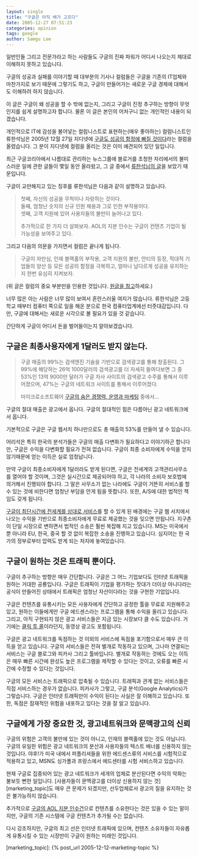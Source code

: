 ```yaml
---
layout: single
title: "구글은 아직 배가 고프다"
date: 2005-12-27 07:51:23
categories: opinion
tags: google
author: Samgu Lee
---
```


일반인들 그리고 전문가라고 하는 사람들도 구글의 진짜 파워가 어디서 나오는지 제대로 이해하지 못하고 있습니다.

구글의 성공과 실패를 이야기할 때 대부분의 기사나 컬럼들은 구글을 기존의 IT업체와 마찬가지로 보기 때문에 그렇기도 하고, 구글이 만들어가는 새로운 구글 경제에 대해서도 이해하려 하지 않습니다.

이 글은 구글이 왜 성공을 할 수 밖에 없는지, 그리고 구글이 진정 추구하는 방향이 무엇인지를 쉽게 설명하고자 합니다. 물론 이 글은 본인의 어처구니 없는 개인적인 내용이 되겠습니다.

개인적으로 IT에 감성을 불어넣는 컬럼니스트로 표현하는(매우 좋아하는) 컬럼니스트인 류한석님은 2005년 12월 27일 지디넷에 [구글도 성공의 함정에 빠질 것이다](http://www.zdnet.co.kr/itbiz/column/anchor/hsryu/0,39030308,39142764,00.htm)라는 컬럼을 올렸습니다. 그 분이 지디넷에 컬럼을 올리는 것은 이미 예견되어 있던 일입니다.

최근 구글코리아에서 나름대로 관리하는 뉴스그룹에 블로거를 초청한 자리에서의 불미스러운 일에 관한 글들이 몇일 동안 올라왔고, 그 글 중에서 [류한석님의 글](http://groups.google.com/group/Google-Korea-Group/browse_frm/thread/1ba8611cd1939125/3454cb1eb885f0fe?lnk=st&q=%EB%A5%98%ED%95%9C%EC%84%9D&rnum=4#3454cb1eb885f0fe)을 보았기 때문입니다.

구글이 교만해지고 있는 징후를 류한석님은 다음과 같이 설명하고 있습니다.

> 첫째, 자신의 성공을 무척이나 자랑하는 것이다.  
> 둘째, 엄청난 숫자의 신규 인원 채용과 그로 인한 부작용이다.  
> 셋째, 고객 지원에 있어 사용자들의 불만이 늘어나고 있다.
>
> 추가적으로 한 가지 더 살펴보자. AOL의 지분 인수는 구글이 컨텐츠 기업이 될 가능성을 보여주고 있다.

그리고 다음의 의문을 가지면서 컬럼은 끝나게 됩니다.

> 구글이 자만심, 인재 블랙홀의 부작용, 고객 지원의 불만, 안티의 등장, 적대적 기업들의 양산 등 모든 성공의 함정을 극복하고, 얼마나 남다르게 성공을 유지하는지 한번 유심히 지켜보자.

(위 글은 컬럼의 중요 부분만을 인용한 것입니다. [원글을 참고](http://www.zdnet.co.kr/itbiz/column/anchor/hsryu/0,39030308,39142764,00.htm)하세요.)

너무 많은 아는 사람은 너무 많이 보여서 혼란스러울 여지가 많습니다. 류한석님은 고등학교 때부터 컴퓨터 쪽으로 일을 해온 분으로 한국 컴퓨터업계에선 터줏대감입니다. 다만, 구글에 대해서는 새로운 시각으로 볼 필요가 있을 것 같습니다.

간단하게 구글이 어디서 돈을 벌어들이는지 알아보겠습니다.

## 구글은 최종사용자에게 1달러도 받지 않는다.

> 구글 매출의 99%는 검색엔진 기술을 기반으로 검색광고를 통해 창출된다. 그 99%에 해당하는 26억 1000달러의 검색광고를 더 자세히 들여다보면 그 중 53%인 13억 9000만 달러가 구글 자사 사이트의 검색광고 수주를 통해서 이루어졌으며, 47%는 구글의 네트워크 사이트를 통해서 이루어졌다.
>
> 마이크로소프트웨어 [구글의 숨은 경쟁력, 운영과 마케팅](http://www.imaso.co.kr/?doc=bbs/gnuboard_pdf.php&bo_table=article&page=1&wr_id=6399&publishdate=20051001) 중에서...

구글의 절대 매출은 광고에서 옵니다. 구글의 절대적인 힘은 다름아닌 광고 네트워크에서 옵니다.

기본적으로 구글은 구글 웹서치 하나만으로도 총 매출의 53%를 만들어 낼 수 있습니다.

어리석은 특히 한국의 분석가들은 구글의 매출 다변화가 필요하다고 이야기하곤 합니다만, 구글은 수익을 다변화할 필요가 전혀 없습니다. 구글이 최종 소비자에게 수익을 얻지 않기때문에 얻는 이득은 실로 엄청납니다.

만약 구글이 최종소비자에게 1달러라도 받게 된다면, 구글은 전세계의 고객관리사무소를 열어야 할 것이며, 그것은 실시간으로 제공되어야 하고, 각 나라의 소비자 보호법에 의거해서 진행되야 합니다. 그 말은 사무소가 없는 나라에도 구글이 거뜬히 서비스를 할 수 있는 것에 비한다면 엄청난 부담을 안게 됨을 뜻합니다. 또한, A/S에 대한 법적인 책임도 갖게 됩니다.

[구글이 최단시간에 전세계를 상대로 서비스](http://en.wikipedia.org/wiki/List_of_Google_services_and_tools)를 할 수 있게 된 배경에는 구글 웹 서치에서 나오는 수익을 기반으로 최종소비자에게 무료로 제공했는 것을 잊으면 안됩니다. 지구촌이 단일 시장으로 변하면서 법적인 소송은 훨씬 복잡해 지고 있습니다. MS는 미국에서 뿐 아니라 EU, 한국, 중국 할 것 없이 복잡한 소송을 진행하고 있습니다. 심지어는 한 국가의 정부로부터 압력도 받게 되는 처지에 놓여있습니다.

## 구글이 원하는 것은 트래픽 뿐이다.

구글이 추구하는 방향은 매우 간단합니다. 구글은 그 어느 기업보다도 인터넷 트래픽을 원하는 거대한 공룡입니다. 구글은 트래픽이 기업을 평가하는 잣대가 더이상 아니다라는 공식이 만들어진 상태에서 트래픽은 엄청난 자산이다라는 것을 구현한 기업입니다.

구글은 컨텐츠를 유통시키는 모든 사용자에게 간단하고 공정한 툴을 무료로 지원해주고 있고, 원하는 이들에게만 구글 에드센스라는 프로그램을 통해 수익을 올리고 있습니다. 그리고, 아직 구현되지 않은 광고 서비스들은 지금 있는 시장보다 클 수도 있습니다. 거기에는 [클릭 투 콜](http://www.zdnet.co.kr/news/internet/search/0,39031339,39141867,00.htm)이라던지, 동영상 광고도 포함됩니다.

구글은 광고 네트워크를 독점하는 것 이외의 서비스에 독점을 포기함으로서 매우 큰 이득을 얻고 있습니다. 구글의 서비스들은 전혀 별개로 작동하고 있으며, 그나마 연결되는 서비스는 구글 블로그와 피카사 그리고 툴바입니다. 별개로 작동하는 것에도 오는 이득은 매우 빠른 시간에 완성도 높은 프로그램을 제작할 수 있다는 것이고, 오류를 빠른 시간에 수정할 수 있다는 것입니다.

구글의 모든 서비스는 트래픽으로 압축될 수 있습니다. 트래픽과 관계 없는 서비스들은 직접 서비스하는 경우가 없습니다. 피카사가 그렇고, 구글 분석(Google Analytics)가 그렇습니다. 구글은 인터넷 트래픽만이 수익이 된다는 사실은 잘 이해하고 있습니다. 또한, 독점은 잠재적인 위험을 내포하고 있다는 것을 잘 알고 있습니다.

## 구글에게 가장 중요한 것, 광고네트워크와 문맥광고의 신뢰

구글의 위험은 고객의 불만에 있는 것이 아니고, 인재의 블랙홀에 있는 것도 아닙니다. 구글의 유일한 위험은 광고 네트워크의 분산과 사용자들의 텍스트 배너를 신용하지 않는 것입니다. 야후!가 미국 내에서 퍼플리셔들을 위한 에드센스류의 서비스를 시험적으로 적용하고 있고, MSN도 싱가폴과 프랑스에서 에드센터를 시험 서비스하고 있습니다.

현재 구글로 집중되어 있는 광고 네트워크가 세개의 업체로 분산된다면 수익의 악화는 불보듯 뻔한 일입니다. [사용자들이 문맥광고를 더이상 신용하지 않는 것][marketing_topic]도 매우 큰 문제가 되겠지만, 선두업체로서 광고의 질을 유지하는 것은 불가능하지 않습니다.

추가적으로 [구글의 AOL 지분 인수건](http://www.google.com/intl/en/press/pressrel/twaol_expanded.html)으로 컨텐츠를 소유한다는 것은 있을 수 있는 말이지만, 구글의 기존 시스템에 구글 컨텐츠가 추가될 수는 없습니다.

다시 강조하지만, 구글의 최고 선은 인터넷 트래픽에 있으며, 컨텐츠 소유자들이 자유롭게 유통시킬 수 있는 시장만이 구글이 원하는 미래인 것입니다.

[marketing_topic]: {% post_url 2005-12-12-marketing-topic %}
